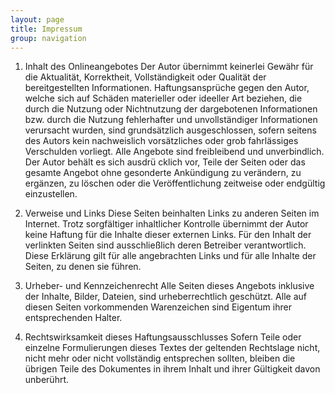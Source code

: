 ```yaml
---
layout: page
title: Impressum
group: navigation
---
```

1. Inhalt des Onlineangebotes 
Der Autor übernimmt keinerlei Gewähr für die Aktualität, Korrektheit, Vollständigkeit oder Qualität der bereitgestellten Informationen. Haftungsansprüche gegen den Autor, welche sich auf Schäden materieller oder ideeller Art beziehen, die durch die Nutzung oder Nichtnutzung der dargebotenen Informationen bzw. durch die Nutzung fehlerhafter und unvollständiger Informationen verursacht wurden, sind grundsätzlich ausgeschlossen, sofern seitens des Autors kein nachweislich vorsätzliches oder grob fahrlässiges Verschulden vorliegt. Alle Angebote sind freibleibend und unverbindlich. Der Autor behält es sich ausdrü cklich vor, Teile der Seiten oder das gesamte Angebot ohne gesonderte Ankündigung zu verändern, zu ergänzen, zu löschen oder die Veröffentlichung zeitweise oder endgültig einzustellen. 

2. Verweise und Links 
Diese Seiten beinhalten Links zu anderen Seiten im Internet. Trotz sorgfältiger inhaltlicher Kontrolle übernimmt der Autor keine Haftung für die Inhalte dieser externen Links. Für den Inhalt der verlinkten Seiten sind ausschließlich deren Betreiber verantwortlich. Diese Erklärung gilt für alle angebrachten Links und für alle Inhalte der Seiten, zu denen sie führen. 

3. Urheber- und Kennzeichenrecht 
Alle Seiten dieses Angebots inklusive der Inhalte, Bilder, Dateien, sind urheberrechtlich geschützt. Alle auf diesen Seiten vorkommenden Warenzeichen sind Eigentum ihrer entsprechenden Halter. 

4. Rechtswirksamkeit dieses Haftungsausschlusses 
Sofern Teile oder einzelne Formulierungen dieses Textes der geltenden Rechtslage nicht, nicht mehr oder nicht vollständig entsprechen sollten, bleiben die übrigen Teile des Dokumentes in ihrem Inhalt und ihrer Gültigkeit davon unberührt. 